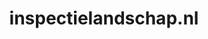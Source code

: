 ---
layout: post
title: "inspectielandschap.nl"
internal_url: "/dutchgov/inspectielandschap.nl.html"
subdomains_count: 1
all_subdomains_count: 2
urls_count: 1
ssl_rank: 0
http_rank: 25
url_link: /data/inspectielandschap.nl/urls.txt
all_subdomains_link: /data/inspectielandschap.nl/all_subdomains.txt
subdomains_link: /data/inspectielandschap.nl/subdomains.txt
categories: dutchgov
---